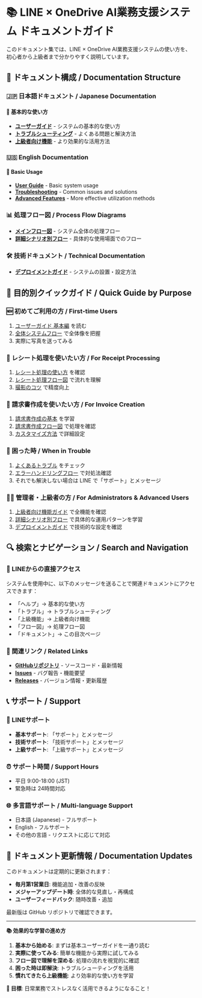 # 📚 LINE × OneDrive AI業務支援システム ドキュメントガイド

このドキュメント集では、LINE × OneDrive AI業務支援システムの使い方を、初心者から上級者まで分かりやすく説明しています。

## 📖 ドキュメント構成 / Documentation Structure

### 🇯🇵 日本語ドキュメント / Japanese Documentation

#### 📱 基本的な使い方
- **[ユーザーガイド](user-guide-ja/README.md)** - システムの基本的な使い方
- **[トラブルシューティング](user-guide-ja/troubleshooting.md)** - よくある問題と解決方法
- **[上級者向け機能](user-guide-ja/advanced-features.md)** - より効果的な活用方法

### 🇺🇸 English Documentation

#### 📱 Basic Usage
- **[User Guide](user-guide-en/README.md)** - Basic system usage
- **[Troubleshooting](user-guide-en/troubleshooting.md)** - Common issues and solutions
- **[Advanced Features](user-guide-en/advanced-features.md)** - More effective utilization methods

### 📊 処理フロー図 / Process Flow Diagrams

- **[メインフロー図](process-flows/README.md)** - システム全体の処理フロー
- **[詳細シナリオ別フロー](process-flows/detailed-scenarios.md)** - 具体的な使用場面でのフロー

### 🛠️ 技術ドキュメント / Technical Documentation

- **[デプロイメントガイド](deployment.md)** - システムの設置・設定方法

## 🎯 目的別クイックガイド / Quick Guide by Purpose

### 🆕 初めてご利用の方 / First-time Users
1. [ユーザーガイド 基本編](user-guide-ja/README.md#🚀-はじめての方へ) を読む
2. [全体システムフロー](process-flows/README.md#overall-system-flow) で全体像を把握
3. 実際に写真を送ってみる

### 📸 レシート処理を使いたい方 / For Receipt Processing
1. [レシート処理の使い方](user-guide-ja/README.md#🧾-レシート処理ai機能) を確認
2. [レシート処理フロー図](process-flows/README.md#receipt-processing-flow) で流れを理解
3. [撮影のコツ](user-guide-ja/advanced-features.md#📸-撮影のベストプラクティス) で精度向上

### 📄 請求書作成を使いたい方 / For Invoice Creation
1. [請求書作成の基本](user-guide-ja/README.md#📄-請求書作成) を学習
2. [請求書作成フロー図](process-flows/README.md#invoice-creation-flow) で処理を確認
3. [カスタマイズ方法](user-guide-ja/advanced-features.md#📄-請求書生成のカスタマイズ) で詳細設定

### 🚨 困った時 / When in Trouble
1. [よくあるトラブル](user-guide-ja/troubleshooting.md) をチェック
2. [エラーハンドリングフロー](process-flows/README.md#error-handling-flow) で対処法確認
3. それでも解決しない場合は LINE で「サポート」とメッセージ

### 👨‍💼 管理者・上級者の方 / For Administrators & Advanced Users
1. [上級者向け機能ガイド](user-guide-ja/advanced-features.md) で全機能を確認
2. [詳細シナリオ別フロー](process-flows/detailed-scenarios.md) で具体的な運用パターンを学習
3. [デプロイメントガイド](deployment.md) で技術的な設定を確認

## 🔍 検索とナビゲーション / Search and Navigation

### 💬 LINEからの直接アクセス
システムを使用中に、以下のメッセージを送ることで関連ドキュメントにアクセスできます：

- 「ヘルプ」→ 基本的な使い方
- 「トラブル」→ トラブルシューティング
- 「上級機能」→ 上級者向け機能
- 「フロー図」→ 処理フロー図
- 「ドキュメント」→ この目次ページ

### 🔗 関連リンク / Related Links

- **[GitHubリポジトリ](https://github.com/physicskt/LINE-Onedrive-AI)** - ソースコード・最新情報
- **[Issues](https://github.com/physicskt/LINE-Onedrive-AI/issues)** - バグ報告・機能要望
- **[Releases](https://github.com/physicskt/LINE-Onedrive-AI/releases)** - バージョン情報・更新履歴

## 📞 サポート / Support

### 💬 LINEサポート
- **基本サポート**: 「サポート」とメッセージ
- **技術サポート**: 「技術サポート」とメッセージ
- **上級サポート**: 「上級サポート」とメッセージ

### ⏰ サポート時間 / Support Hours
- 平日 9:00-18:00 (JST)
- 緊急時は 24時間対応

### 🌐 多言語サポート / Multi-language Support
- 日本語 (Japanese) - フルサポート
- English - フルサポート
- その他の言語 - リクエストに応じて対応

## 📝 ドキュメント更新情報 / Documentation Updates

このドキュメントは定期的に更新されます：

- **毎月第1営業日**: 機能追加・改善の反映
- **メジャーアップデート時**: 全体的な見直し・再構成
- **ユーザーフィードバック**: 随時改善・追加

最新版は GitHub リポジトリで確認できます。

---

**📚 効果的な学習の進め方**

1. **基本から始める**: まずは基本ユーザーガイドを一通り読む
2. **実際に使ってみる**: 簡単な機能から実際に試してみる
3. **フロー図で理解を深める**: 処理の流れを視覚的に確認
4. **困った時は即解決**: トラブルシューティングを活用
5. **慣れてきたら上級機能**: より効率的な使い方を学習

**🎯 目標**: 日常業務でストレスなく活用できるようになること！